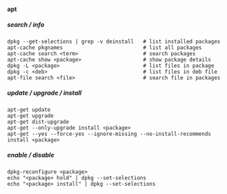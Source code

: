 #### apt

##### search / info

    dpkg --get-selections | grep -v deinstall   # list installed packages
    apt-cache pkgnames                          # list all packages
    apt-cache search <term>                     # search packages
    apt-cache show <package>                    # show package details
    dpkg -L <package>                           # list files in package
    dpkg -c <deb>                               # list files in deb file
    apt-file search <file>                      # search file in packages

##### update / upgrade / install

    apt-get update
    apt-get upgrade
    apt-get dist-upgrade
    apt-get --only-upgrade install <package>
    apt-get --yes --force-yes --ignore-missing --no-install-recommends install <package>

##### enable / disable

    dpkg-reconfigure <package>
    echo "<package> hold" | dpkg --set-selections
    echo "<package> install" | dpkg --set-selections
